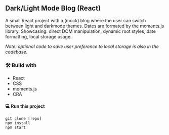## Dark/Light Mode Blog (React)

A small React project with a (mock) blog where the user can switch between light and darkmode themes. Dates are formated by the moments.js library. Showcasing: direct DOM manipulation, dynamic root styles, date formatting, local storage usage.

_Note: optional code to save user preference to local storage is also in the codebase._

### 🛠️ Build with

- React
- CSS
- moments.js
- CRA

#### 💻 Run this project

```
git clone [repo]
npm install
npm start
```
